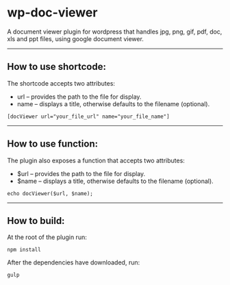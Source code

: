 # wp-doc-viewer
A document viewer plugin for wordpress that handles jpg, png, gif, pdf, doc, xls and ppt files, using google document viewer.

<hr>

<h2>How to use shortcode:</h2>
<p>The shortcode accepts two attributes:</p>
<ul>
<li>url – provides the path to the file for display.</li>
<li>name – displays a title, otherwise defaults to the filename (optional).</li>
</ul>
<pre><code>[docViewer url="your_file_url" name="your_file_name"]</code></pre>

<hr>

<h2>How to use function:</h2>
<p>The plugin also exposes a function that accepts two attributes:</p>
<ul>
<li>$url – provides the path to the file for display.</li>
<li>$name – displays a title, otherwise defaults to the filename (optional).</li>
</ul>
<pre><code>echo docViewer($url, $name);</code></pre> 

<hr>

<h2>How to build:</h2>
<p>At the root of the plugin run:</p>
<pre><code>npm install</code></pre>

<p>After the dependencies have downloaded, run:</p>
<pre><code>gulp</code></pre>
